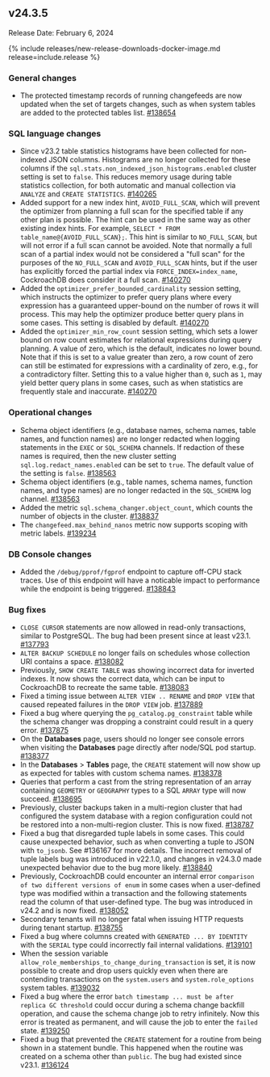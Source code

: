 ## v24.3.5

Release Date: February 6, 2024

{% include releases/new-release-downloads-docker-image.md release=include.release %}

<h3 id="v24-3-5-general-changes">General changes</h3>

- The protected timestamp records of running changefeeds are now updated when the set of targets changes, such as when system tables are added to the protected tables list. [#138654][#138654]

<h3 id="v24-3-5-sql-language-changes">SQL language changes</h3>

- Since v23.2 table statistics histograms have been collected for non-indexed JSON columns. Histograms are no longer collected for these columns if the `sql.stats.non_indexed_json_histograms.enabled` cluster setting is set to `false`. This reduces memory usage during table statistics collection, for both automatic and manual collection via `ANALYZE` and `CREATE STATISTICS`. [#140265][#140265]
- Added support for a new index hint, `AVOID_FULL_SCAN`, which will prevent the optimizer from planning a full scan for the specified table if any other plan is possible. The hint can be used in the same way as other existing index hints. For example, `SELECT * FROM table_name@{AVOID_FULL_SCAN};`. This hint is similar to `NO_FULL_SCAN`, but will not error if a full scan cannot be avoided. Note that normally a full scan of a partial index would not be considered a "full scan" for the purposes of the `NO_FULL_SCAN` and `AVOID_FULL_SCAN` hints, but if the user has explicitly forced the partial index via `FORCE_INDEX=index_name`, CockroachDB does consider it a full scan. [#140270][#140270]
- Added the `optimizer_prefer_bounded_cardinality` session setting, which instructs the optimizer to prefer query plans where every expression has a guaranteed upper-bound on the number of rows it will process. This may help the optimizer produce better query plans in some cases. This setting is disabled by default. [#140270][#140270]
- Added the `optimizer_min_row_count` session setting, which sets a lower bound on row count estimates for relational expressions during query planning. A value of zero, which is the default, indicates no lower bound. Note that if this is set to a value greater than zero, a row count of zero can still be estimated for expressions with a cardinality of zero, e.g., for a contradictory filter. Setting this to a value higher than `0`, such as `1`, may yield better query plans in some cases, such as when statistics are frequently stale and inaccurate. [#140270][#140270]

<h3 id="v24-3-5-operational-changes">Operational changes</h3>

- Schema object identifiers (e.g., database names, schema names, table names, and function names) are no longer redacted when logging statements in the `EXEC` or `SQL_SCHEMA` channels.  If redaction of these names is required, then the new cluster setting `sql.log.redact_names.enabled` can be set to `true`. The default value of the setting is `false`. [#138563][#138563]
- Schema object identifiers (e.g., table names, schema names, function names, and type names) are no longer redacted in the `SQL_SCHEMA` log channel. [#138563][#138563]
- Added the metric `sql.schema_changer.object_count`, which counts the number of objects in the cluster. [#138837][#138837]
- The `changefeed.max_behind_nanos` metric now supports scoping with metric labels. [#139234][#139234]

<h3 id="v24-3-5-db-console-changes">DB Console changes</h3>

- Added the `/debug/pprof/fgprof` endpoint to capture off-CPU stack traces. Use of this endpoint will have a noticable impact to performance while the endpoint is being triggered. [#138843][#138843]

<h3 id="v24-3-5-bug-fixes">Bug fixes</h3>

- `CLOSE CURSOR` statements are now allowed in read-only transactions, similar to PostgreSQL. The bug had been present since at least v23.1. [#137793][#137793]
- `ALTER BACKUP SCHEDULE` no longer fails on schedules whose collection URI contains a space. [#138082][#138082]
- Previously, `SHOW CREATE TABLE` was showing incorrect data for inverted indexes. It now shows the correct data, which can be input to CockroachDB to recreate the same table. [#138083][#138083]
- Fixed a timing issue between `ALTER VIEW .. RENAME` and `DROP VIEW` that caused repeated failures in the `DROP VIEW` job. [#137889][#137889]
- Fixed a bug where querying the `pg_catalog.pg_constraint` table while the schema changer was dropping a constraint could result in a query error. [#137875][#137875]
- On the **Databases** page, users should no longer see console errors when visiting the **Databases** page directly after node/SQL pod startup. [#138377][#138377]
- In the **Databases** > **Tables** page, the `CREATE` statement will now show up as expected for tables with custom schema names. [#138378][#138378]
- Queries that perform a cast from the string representation of an array containing `GEOMETRY` or `GEOGRAPHY` types to a SQL `ARRAY` type will now succeed. [#138695][#138695]
- Previously, cluster backups taken in a multi-region cluster that had configured the system database with a region configuration could not be restored into a non-multi-region cluster. This is now fixed. [#138787][#138787]
- Fixed a bug that disregarded tuple labels in some cases. This could cause unexpected behavior, such as when converting a tuple to JSON with `to_jsonb`. See #136167 for more details. The incorrect removal of tuple labels bug was introduced in v22.1.0, and changes in v24.3.0 made unexpected behavior due to the bug more likely. [#138840][#138840]
- Previously, CockroachDB could encounter an internal error `comparison of two different versions of enum` in some cases when a user-defined type was modified within a transaction and the following statements read the column of that user-defined type. The bug was introduced in v24.2 and is now fixed. [#138052][#138052]
- Secondary tenants will no longer fatal when issuing HTTP requests during tenant startup. [#138755][#138755]
- Fixed a bug where columns created with `GENERATED ... BY IDENTITY` with the `SERIAL` type could incorrectly fail internal validations. [#139101][#139101]
- When the session variable `allow_role_memberships_to_change_during_transaction` is set, it is now possible to create and drop users quickly even when there are contending transactions on the `system.users` and `system.role_options` system tables. [#139032][#139032]
- Fixed a bug where the error `batch timestamp ... must be after replica GC threshold` could occur during a schema change backfill operation, and cause the schema change job to retry infinitely. Now this error is treated as permanent, and will cause the job to enter the `failed` state. [#139250][#139250]
- Fixed a bug that prevented the `CREATE` statement for a routine from being shown in a statement bundle. This happened when the routine was created on a schema other than `public`. The bug had existed since v23.1. [#136124][#136124]

[#136124]: https://github.com/cockroachdb/cockroach/pull/136124
[#137793]: https://github.com/cockroachdb/cockroach/pull/137793
[#137875]: https://github.com/cockroachdb/cockroach/pull/137875
[#137889]: https://github.com/cockroachdb/cockroach/pull/137889
[#137923]: https://github.com/cockroachdb/cockroach/pull/137923
[#138052]: https://github.com/cockroachdb/cockroach/pull/138052
[#138082]: https://github.com/cockroachdb/cockroach/pull/138082
[#138083]: https://github.com/cockroachdb/cockroach/pull/138083
[#138097]: https://github.com/cockroachdb/cockroach/pull/138097
[#138303]: https://github.com/cockroachdb/cockroach/pull/138303
[#138377]: https://github.com/cockroachdb/cockroach/pull/138377
[#138378]: https://github.com/cockroachdb/cockroach/pull/138378
[#138563]: https://github.com/cockroachdb/cockroach/pull/138563
[#138654]: https://github.com/cockroachdb/cockroach/pull/138654
[#138695]: https://github.com/cockroachdb/cockroach/pull/138695
[#138755]: https://github.com/cockroachdb/cockroach/pull/138755
[#138787]: https://github.com/cockroachdb/cockroach/pull/138787
[#138837]: https://github.com/cockroachdb/cockroach/pull/138837
[#138840]: https://github.com/cockroachdb/cockroach/pull/138840
[#138843]: https://github.com/cockroachdb/cockroach/pull/138843
[#139032]: https://github.com/cockroachdb/cockroach/pull/139032
[#139101]: https://github.com/cockroachdb/cockroach/pull/139101
[#139234]: https://github.com/cockroachdb/cockroach/pull/139234
[#139250]: https://github.com/cockroachdb/cockroach/pull/139250
[#140265]: https://github.com/cockroachdb/cockroach/pull/140265
[#140270]: https://github.com/cockroachdb/cockroach/pull/140270
